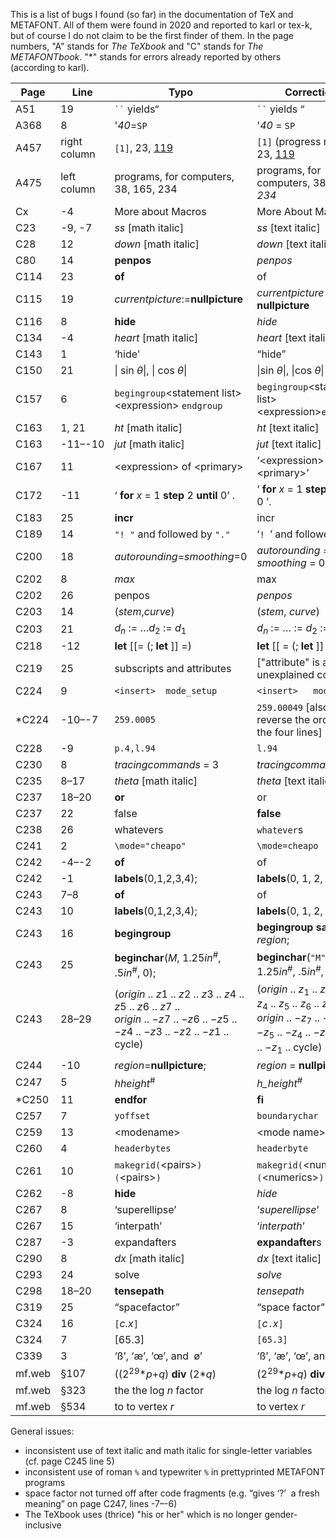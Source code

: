 This is a list of bugs I found (so far) in the documentation of TeX and METAFONT. All of them were found in 2020 and reported to karl or tex-k, but of course I do not claim to be the first finder of them. In the page numbers, "A" stands for _The TeXbook_ and "C" stands for _The METAFONTbook_. "\*" stands for errors already reported by others (according to karl).

Page | Line | Typo | Correction
-----|------|------|------------
A51|19|<code>``</code> yields“|<code>``</code> yields “
A368|8|'*40*=`SP`|'*40* = `SP`
A457|right column|`[1]`, 23, <u>119</u>|`[1]` (progress report), 23, <u>119</u>
A475|left column|programs, for computers, 38, 165, 234|programs, for computers, 38, 165, *234*
Cx|-4|More about Macros|More About Macros
C23|-9, -7|*ss* [math italic]|*ss* [text italic]
C28|12|*down* [math italic]|*down* [text italic]
C80|14|**penpos**|*penpos*
C114|23|**of**|of
C115|19|*currentpicture*:=**nullpicture**|*currentpicture* := **nullpicture**
C116|8|**hide**|*hide*
C134|-4|*heart* [math italic]|*heart* [text italic]
C143|1|‘hide’|“hide”
C150|21|\| sin *θ*\|, \| cos *θ*\||\|sin *θ*\|, \|cos *θ*\|
C157|6|`begingroup`\<statement list\>\<expression\> `endgroup`|`begingroup`\<statement list\>\<expression\>`endgroup`
C163|1, 21|*ht* [math italic]|*ht* [text italic]
C163|-11–-10|*jut* [math italic]|*jut* [text italic]
C167|11|\<expression\> of \<primary\>|‘\<expression\> of \<primary\>’
C172|-11|‘ **for** *x* = 1 **step** 2 **until** 0’ .|‘ **for** *x* = 1 **step** 2 **until** 0 ’.
C183|25|**incr**|incr
C189|14|`"! "` and followed by `"."`|‘`! `’ and followed by ‘`.`’
C200|18|*autorounding*=*smoothing*=0|*autorounding* = *smoothing* = 0
C202|8|*max*|max
C202|26|penpos|*penpos*
C203|14|(*stem*,*curve*)|(*stem*, *curve*)
C203|21|*d*<sub>*n*</sub> := …*d*<sub>2</sub> := *d*<sub>1</sub>|*d*<sub>*n*</sub> := … := *d*<sub>2</sub> := *d*<sub>1</sub>
C218|-12|**let** [[= (; **let** ]] =)|**let** [[ = (; **let** ]] = )
C219|25|subscripts and attributes|["attribute" is an unexplained concept]
C224|9|<code>&lt;insert&gt;&nbsp;&nbsp;mode_setup</code>|<code>&lt;insert&gt;&nbsp;&nbsp;&nbsp;mode_setup</code>
\*C224|-10–-7|`259.0005`|`259.00049` [also reverse the order of the four lines]
C228|-9|`p.4,l.94`|`l.94`
C230|8|*tracingcommands* = 3|*tracingcommands* ≥ 3
C235|8–17|*theta* [math italic]|*theta* [text italic]
C237|18–20|**or**|or
C237|22|false|**false**
C238|26|whatevers|`whatever`s
C241|2|`\mode="cheapo"`|`\mode=cheapo`
C242|-4–-2|**of**|of
C242|-1|**labels**(0,1,2,3,4);|**labels**(0, 1, 2, 3, 4);
C243|7–8|**of**|of
C243|10|**labels**(0,1,2,3,4);|**labels**(0, 1, 2, 3, 4);
C243|16|**begingroup**|**begingroup** **save** *region*;
C243|25|**beginchar**(*M*, 1.25*in*<sup>#</sup>, .5*in*<sup>#</sup>, 0);|**beginchar**(`"M"`, 1.25*in*<sup>#</sup>, .5*in*<sup>#</sup>, 0);
C243|28–29|(*origin* .. *z*1 .. *z*2 .. *z*3 .. *z*4 .. *z*5 .. *z*6 .. *z*7 ..<br>*origin* .. −*z*7 .. −*z*6 .. −*z*5 .. −*z*4 .. −*z*3 .. −*z*2 .. −*z*1 .. cycle)|(*origin* .. *z*<sub>1</sub> .. *z*<sub>2</sub> .. *z*<sub>3</sub> .. *z*<sub>4</sub> .. *z*<sub>5</sub> .. *z*<sub>6</sub> .. *z*<sub>7</sub> ..<br>*origin* .. −*z*<sub>7</sub> .. −*z*<sub>6</sub> .. −*z*<sub>5</sub> .. −*z*<sub>4</sub> .. −*z*<sub>3</sub> .. −*z*<sub>2</sub> .. −*z*<sub>1</sub> .. cycle)
C244|-10|*region*=**nullpicture**;|*region* = **nullpicture**;
C247|5|*hheight*<sup>#</sup>|*h_height*<sup>#</sup>
\*C250|11|**endfor**|**fi**
C257|7|`yoffset`|`boundarychar`
C259|13|\<modename\>|\<mode name\>
C260|4|`headerbytes`|`headerbyte`
C261|10|`makegrid(`\<pairs\>`)(`\<pairs\>`)`|`makegrid(`\<numerics\>`)(`\<numerics\>`)`
C262|-8|**hide**|*hide*
C267|8|‘superellipse’|‘*superellipse*’
C267|15|‘interpath’|‘*interpath*’
C287|-3|expandafters|**expandafter**s
C290|8|*dx* [math italic]|*dx* [text italic]
C293|24|solve|*solve*
C298|18–20|**tensepath**|*tensepath*
C319|25|“spacefactor”|“space factor”
C324|16|`[`*c.x*`]`|`[`*c*`.`*x*`]`
C324|7|[65.3]|`[65.3]`
C339|3|‘ß’, ‘æ’, ‘œ’, and &nbsp;ø’|‘ß’, ‘æ’, ‘œ’, and ‘ø’
mf.web|§107|((2<sup>29</sup>\**p*+*q*) **div** (2\**q*)|(2<sup>29</sup>\**p*+*q*) **div** (2\**q*)
mf.web|§323|the the log *n* factor|the log *n* factor
mf.web|§534|to to vertex *r*|to vertex *r*

General issues:
- inconsistent use of text italic and math italic for single-letter variables (cf. page C245 line 5)
- inconsistent use of roman `%` and typewriter `%` in prettyprinted METAFONT programs
- space factor not turned off after code fragments (e.g. “gives ‘?’&nbsp; a fresh meaning” on page C247, lines -7–-6)
- The TeXbook uses (thrice) "his or her" which is no longer gender-inclusive

